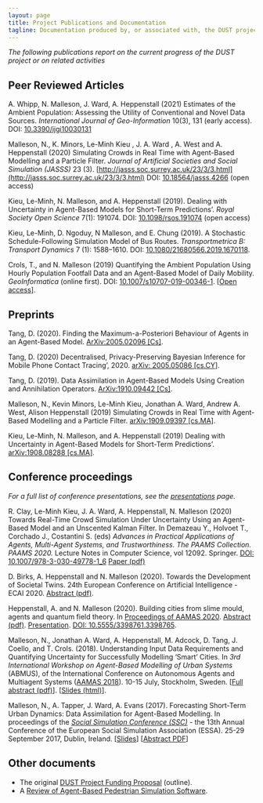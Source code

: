 ```yaml
---
layout: page
title: Project Publications and Documentation
tagline: Documentation produced by, or associated with, the DUST project
---
```


_The following publications report on the current progress of the DUST project or on related activities_

## Peer Reviewed Articles

A. Whipp, N. Malleson, J. Ward, A. Heppenstall (2021) Estimates of the Ambient Population: Assessing the Utility of Conventional and Novel Data Sources. _International Journal of Geo-Information_ 10(3), 131 (early access). DOI: [10.3390/ijgi10030131](https://doi.org/10.3390/ijgi10030131)

Malleson, N., K. Minors, Le-Minh Kieu , J. A. Ward , A. West and A. Heppenstall (2020) Simulating Crowds in Real Time with Agent-Based Modelling and a Particle Filter. _Journal of Artificial Societies and Social Simulation (JASSS)_ 23 (3).  [http://jasss.soc.surrey.ac.uk/23/3/3.html](http://jasss.soc.surrey.ac.uk/23/3/3.html) DOI: [10.18564/jasss.4266](https://dx.doi.org/10.18564/jasss.4266) (open access)

Kieu, Le-Minh, N. Malleson, and A. Heppenstall (2019). Dealing with Uncertainty in Agent-Based Models for Short-Term Predictions’. _Royal Society Open Science_ 7(1): 191074. DOI: [10.1098/rsos.191074](https://doi.org/10.1098/rsos.191074) (open access)

Kieu, Le-Minh, D. Ngoduy, N Malleson, and E. Chung (2019). A Stochastic Schedule-Following Simulation Model of Bus Routes. _Transportmetrica B: Transport Dynamics_ 7 (1): 1588–1610. DOI: [10.1080/21680566.2019.1670118](https://doi.org/10.1080/21680566.2019.1670118).

Crols, T., and N. Malleson (2019) Quantifying the Ambient Population Using Hourly Population Footfall Data and an Agent-Based Model of Daily Mobility. _GeoInformatica_ (online first). DOI: [10.1007/s10707-019-00346-1](https://doi.org/10.1007/s10707-019-00346-1). [[Open access](https://doi.org/10.1007/s10707-019-00346-1)].

## Preprints

Tang, D. (2020). Finding the Maximum-a-Posteriori Behaviour of Agents in an Agent-Based Model. [ArXiv:2005.02096 [Cs]](http://arxiv.org/abs/2005.02096).

Tang, D. (2020) Decentralised, Privacy-Preserving Bayesian Inference for Mobile Phone Contact Tracing’, 2020. [arXiv: 2005.05086 [cs.CY]](https://arxiv.org/abs/2005.05086).

Tang, D. (2019). Data Assimilation in Agent-Based Models Using Creation and Annihilation Operators. [ArXiv:1910.09442 [Cs]](https://arxiv.org/abs/1910.09442).

Malleson, N., Kevin Minors, Le-Minh Kieu, Jonathan A. Ward, Andrew A. West, Alison Heppenstall (2019) Simulating Crowds in Real Time with Agent-Based Modelling and a Particle Filter. [arXiv:1909.09397 [cs.MA]](https://arxiv.org/abs/1909.09397).

Kieu, Le-Minh, N. Malleson, and A. Heppenstall (2019) Dealing with Uncertainty in Agent-Based Models for Short-Term Predictions’.  [arXiv:1908.08288 [cs.MA]](https://arxiv.org/abs/1908.08288).

## Conference proceedings

_For a full list of conference presentations, see the [presentations](./presentations.html) page._

R. Clay, Le-Minh Kieu, J. A. Ward, A. Heppenstall, N. Malleson (2020) Towards Real-Time Crowd Simulation Under Uncertainty Using an Agent-Based Model and an Unscented Kalman Filter. In Demazeau Y., Holvoet T., Corchado J., Costantini S. (eds) _Advances in Practical Applications of Agents, Multi-Agent Systems, and Trustworthiness. The PAAMS Collection. PAAMS 2020._ Lecture Notes in Computer Science, vol 12092. Springer. [DOI: 10.1007/978-3-030-49778-1_6](https://doi.org/10.1007/978-3-030-49778-1_6) [Paper (pdf)]({{site.baseurl}}/papers/2020-PAAMS-UKF.pdf)

D. Birks, A. Heppenstall and N. Malleson (2020). Towards the Development of Societal Twins. 24th European Conference on Artificial Intelligence - ECAI 2020. [Abstract (pdf)](http://ecai2020.eu/papers/1162_paper.pdf).

Heppenstall, A. and N. Malleson (2020). Building cities from slime mould, agents and quantum field theory. In [Proceedings of AAMAS 2020](http://www.ifaamas.org/Proceedings/aamas2020/). [Abstract (pdf)]({{site.baseurl}}/papers/2020-AAMAS-Heppenstall.pdf). [Presentation](https://underline.io/lecture/60-building-cities-from-slime-mould,-agents-and-quantum-field-theory). [DOI: 10.5555/3398761.3398765](https://dl.acm.org/doi/abs/10.5555/3398761.3398765).

Malleson, N., Jonathan A. Ward, A. Heppenstall, M. Adcock, D. Tang, J. Coello, and T. Crols. (2018). Understanding Input Data Requirements and Quantifying Uncertainty for Successfully Modelling ‘Smart’ Cities. In _3rd International Workshop on Agent-Based Modelling of Urban Systems_ (ABMUS), of the International Conference on Autonomous Agents and Multiagent Systems ([AAMAS 2018](http://celweb.vuse.vanderbilt.edu/aamas18/home/)). 10-15 July, Stockholm, Sweden. [[Full abstract (pdf)](https://urban-analytics.github.io/dust/p/2018-07-15-abmus-da-abstract.pdf)]. [[Slides (html)](https://urban-analytics.github.io/dust/p/2018-07-15-abmus-da.html)].

Malleson, N., A. Tapper, J. Ward, A. Evans (2017). Forecasting Short-Term Urban Dynamics: Data Assimilation for Agent-Based Modelling. In proceedings of the _[Social Simulation Conference (SSC)](https://www.sim2017.com/about/)_ - the 13th Annual Conference of the European Social Simulation Association (ESSA). 25-29 September 2017, Dublin, Ireland. [[Slides](http://surf.leeds.ac.uk/p/2017-09-26-essa-da.html)] [[Abstract PDF](http://surf.leeds.ac.uk/p/2017-09-26-essa-da.pdf)]

## Other documents

 - The original [DUST Project Funding Proposal](./docs/dust_proposal.html) (outline).
 - A [Review of Agent-Based Pedestrian Simulation Software](./docs/ped_sim_review.html).
